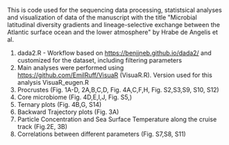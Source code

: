 This is code used for the sequencing data processing, statistsical analyses and visualization of data of the manuscript with the title "Microbial latitudinal diversity gradients and lineage-selective exchange between the Atlantic surface ocean and the lower atmosphere" by Hrabe de Angelis et al.

1. dada2.R - Workflow based on https://benjjneb.github.io/dada2/ and customized for the dataset, including filtering parameters
2. Main analyses were performed using https://github.com/EmilRuff/VisuaR (VisuaR.R). Version used for this analysis VisuaR_eugen.R
3. Procrustes (Fig. 1A-D, 2A,B,C,D, Fig. 4A,C,F,H, Fig. S2,S3,S9, S10, S12)
4. Core microbiome (Fig. 4D,E,I,J, Fig. S5,)
5. Ternary plots (Fig. 4B,G, S14)
6. Backward Trajectory plots (Fig. 3A)
7. Particle Concentration and Sea Surface Temperature along the cruise track (Fig.2E, 3B)
8. Correlations between different parameters (Fig. S7,S8, S11)
   
